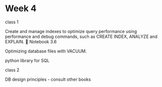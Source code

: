 # Week 4

class 1

Create and manage indexes to optimize query performance using performance and debug commands, such as CREATE INDEX, ANALYZE and EXPLAIN. 📔 Notebook 3.6

Optimizing database files with VACUUM.

python library for SQL

class 2

DB design principles - consult other books